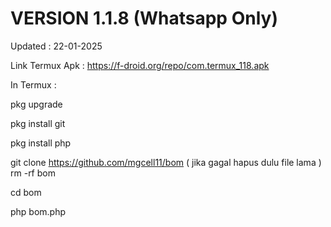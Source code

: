 # VERSION 1.1.8 (Whatsapp Only)

Updated : 22-01-2025 

Link Termux Apk : https://f-droid.org/repo/com.termux_118.apk

In Termux :

pkg upgrade

pkg install git

pkg install php

git clone https://github.com/mgcell11/bom  ( jika gagal hapus dulu file lama )   rm -rf bom

cd bom

php bom.php


